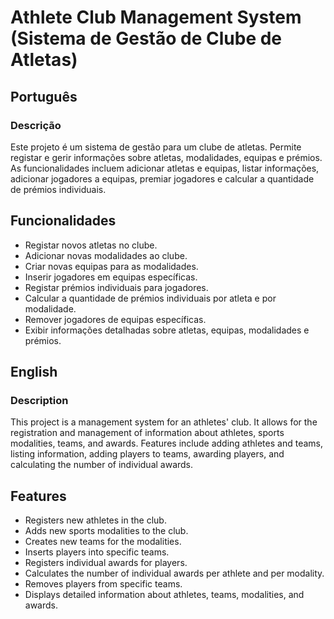 # Athlete Club Management System (Sistema de Gestão de Clube de Atletas)

## Português

### Descrição

Este projeto é um sistema de gestão para um clube de atletas. Permite registar e gerir informações sobre atletas, modalidades, equipas e prémios. As funcionalidades incluem adicionar atletas e equipas, listar informações, adicionar jogadores a equipas, premiar jogadores e calcular a quantidade de prémios individuais.

## Funcionalidades

- Registar novos atletas no clube.
- Adicionar novas modalidades ao clube.
- Criar novas equipas para as modalidades.
- Inserir jogadores em equipas específicas.
- Registar prémios individuais para jogadores.
- Calcular a quantidade de prémios individuais por atleta e por modalidade.
- Remover jogadores de equipas específicas.
- Exibir informações detalhadas sobre atletas, equipas, modalidades e prémios.

## English

### Description
This project is a management system for an athletes' club. It allows for the registration and management of information about athletes, sports modalities, teams, and awards. Features include adding athletes and teams, listing information, adding players to teams, awarding players, and calculating the number of individual awards.

## Features

- Registers new athletes in the club.
- Adds new sports modalities to the club.
- Creates new teams for the modalities.
- Inserts players into specific teams.
- Registers individual awards for players.
- Calculates the number of individual awards per athlete and per modality.
- Removes players from specific teams.
- Displays detailed information about athletes, teams, modalities, and awards.

